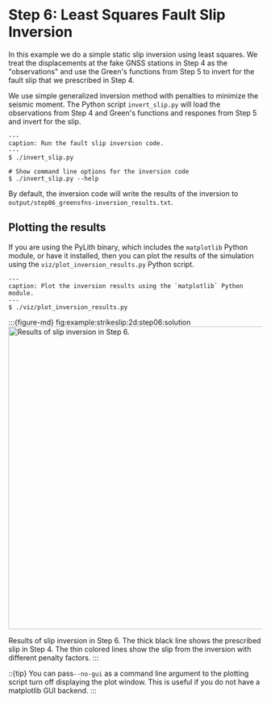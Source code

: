 # Step 6: Least Squares Fault Slip Inversion

In this example we do a simple static slip inversion using least squares.
We treat the displacements at the fake GNSS stations in Step 4 as the "observations" and use the Green's functions from Step 5 to invert for the fault slip that we prescribed in Step 4.

We use simple generalized inversion method with penalties to minimize the seismic moment.
The Python script `invert_slip.py` will load the observations from Step 4 and Green's functions and respones from Step 5 and invert for the slip.

```{code-block} console
---
caption: Run the fault slip inversion code.
---
$ ./invert_slip.py

# Show command line options for the inversion code
$ ./invert_slip.py --help
```

By default, the inversion code will write the results of the inversion to `output/step06_greensfns-inversion_results.txt`.

## Plotting the results

If you are using the PyLith binary, which includes the `matplotlib` Python module, or have it installed, then you can plot the results of the simulation using the `viz/plot_inversion_results.py` Python script.

```{code-block} console
---
caption: Plot the inversion results using the `matplotlib` Python module.
---
$ ./viz/plot_inversion_results.py
```

:::{figure-md} fig:example:strikeslip:2d:step06:solution
<img src="figs/step06-solution.*" alt="Results of slip inversion in Step 6." width="600px"/>

Results of slip inversion in Step 6.
The thick black line shows the prescribed slip in Step 4.
The thin colored lines show the slip from the inversion with different penalty factors.
:::

::{tip}
You can pass`--no-gui` as a command line argument to the plotting script turn off displaying the plot window.
This is useful if you do not have a matplotlib GUI backend.
:::
